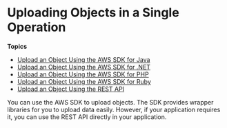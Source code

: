 # Uploading Objects in a Single Operation<a name="UploadInSingleOp"></a>

**Topics**
+ [Upload an Object Using the AWS SDK for Java](UploadObjSingleOpJava.md)
+ [Upload an Object Using the AWS SDK for \.NET](UploadObjSingleOpNET.md)
+ [Upload an Object Using the AWS SDK for PHP](UploadObjSingleOpPHP.md)
+ [Upload an Object Using the AWS SDK for Ruby](UploadObjSingleOpRuby.md)
+ [Upload an Object Using the REST API](UploadObjSingleOpREST.md)

You can use the AWS SDK to upload objects\. The SDK provides wrapper libraries for you to upload data easily\. However, if your application requires it, you can use the REST API directly in your application\.